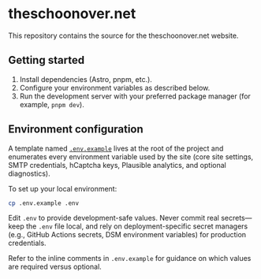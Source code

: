 # theschoonover.net

This repository contains the source for the theschoonover.net website.

## Getting started

1. Install dependencies (Astro, pnpm, etc.).
2. Configure your environment variables as described below.
3. Run the development server with your preferred package manager (for example, `pnpm dev`).

## Environment configuration

A template named [`.env.example`](./.env.example) lives at the root of the project and enumerates every environment variable used by the site (core site settings, SMTP credentials, hCaptcha keys, Plausible analytics, and optional diagnostics).

To set up your local environment:

```bash
cp .env.example .env
```

Edit `.env` to provide development-safe values. Never commit real secrets—keep the `.env` file local, and rely on deployment-specific secret managers (e.g., GitHub Actions secrets, DSM environment variables) for production credentials.

Refer to the inline comments in `.env.example` for guidance on which values are required versus optional.
